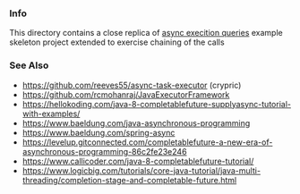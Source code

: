 ### Info
This directory contains a close replica of [async execition queries](https://github.com/spring-guides/gs-async-method) example skeleton project extended to exercise chaining of the calls

### See Also
  * https://github.com/reeves55/async-task-executor (crypric)
  * https://github.com/rcmohanraj/JavaExecutorFramework
  * https://hellokoding.com/java-8-completablefuture-supplyasync-tutorial-with-examples/
  * https://www.baeldung.com/java-asynchronous-programming
  * https://www.baeldung.com/spring-async
  * https://levelup.gitconnected.com/completablefuture-a-new-era-of-asynchronous-programming-86c2fe23e246
  * https://www.callicoder.com/java-8-completablefuture-tutorial/
  * https://www.logicbig.com/tutorials/core-java-tutorial/java-multi-threading/completion-stage-and-completable-future.html

